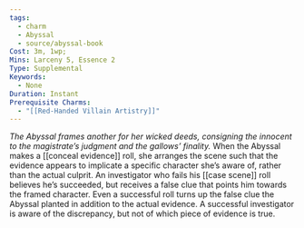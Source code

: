 ```yaml
---
tags:
  - charm
  - Abyssal
  - source/abyssal-book
Cost: 3m, 1wp; 
Mins: Larceny 5, Essence 2
Type: Supplemental
Keywords:
  - None
Duration: Instant
Prerequisite Charms:
  - "[[Red-Handed Villain Artistry]]"
---
```

*The Abyssal frames another for her wicked deeds, consigning the innocent to the magistrate’s judgment and the gallows’ finality.*
When the Abyssal makes a [[conceal evidence]] roll, she arranges the scene such that the evidence appears to implicate a specific character she’s aware of, rather than the actual culprit. An investigator who fails his [[case scene]] roll believes he’s succeeded, but receives a false clue that points him towards the framed character. Even a successful roll turns up the false clue the Abyssal planted in addition to the actual evidence. A successful investigator is aware of the discrepancy, but not of which piece of evidence is true.